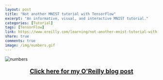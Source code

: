 ```yaml
---
layout: post
title: "Not another MNIST tutorial with TensorFlow"
excerpt: "An informative, visual, and interactive MNIST tutorial."
categories: [Tutorial]
tags: [TensorFlow]
link: https://www.oreilly.com/learning/not-another-mnist-tutorial-with-tensorflow
share: true
comments: true
image: /img/numbers.gif
---
```


![numbers](/img/numbers.gif)

<p style="text-align: center; font-size:20px; font-weight: bold;">
<a href="www.oreilly.com/learning/not-another-mnist-tutorial-with-tensorflow">Click here for my O'Reilly blog post</a></p>
